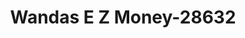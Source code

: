 ---
f_zip-code: 38450
f_state-code: TN
title: Wandas E Z Money-28632
f_phone: 931-724-2533
f_city-only: Collinwood
f_address: 304 Highway 13 S Collinwood
f_location-unique-id: '28632'
slug: wandas-e-z-money-28632
updated-on: '2024-05-30T13:46:58.046Z'
created-on: '2024-05-30T13:36:59.803Z'
published-on: '2024-05-30T13:54:32.469Z'
f_city-state: cms/city/collinwood-tn.md
f_company: cms/company/wandas-e-z-money.md
f_state: cms/state/tennessee.md
layout: '[payday-loan].html'
tags: payday-loan
---